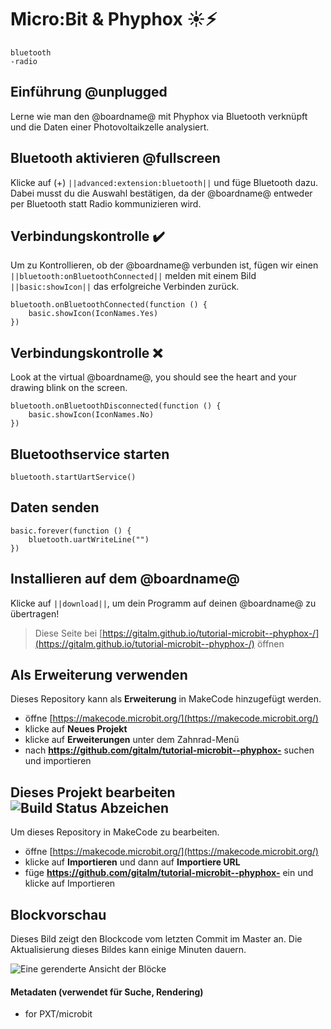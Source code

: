 # Micro:Bit & Phyphox ☀️⚡
```package
bluetooth
-radio
```
## Einführung @unplugged

Lerne wie man den @boardname@ mit Phyphox via Bluetooth verknüpft und die Daten einer Photovoltaikzelle analysiert.

## Bluetooth aktivieren @fullscreen

Klicke auf (+)  ``||advanced:extension:bluetooth||`` und füge Bluetooth dazu. Dabei musst du die Auswahl bestätigen, da der @boardname@ entweder per 
Bluetooth statt Radio kommunizieren wird. 

## Verbindungskontrolle  ✔️

Um zu Kontrollieren, ob der @boardname@ verbunden ist, fügen wir einen ``||bluetooth:onBluetoothConnected||``
melden mit einem Bild ``||basic:showIcon||`` das erfolgreiche Verbinden zurück.

```blocks
bluetooth.onBluetoothConnected(function () {
    basic.showIcon(IconNames.Yes)
})
```

## Verbindungskontrolle  ❌

Look at the virtual @boardname@, you should see the heart and your drawing blink on the screen.
```blocks
bluetooth.onBluetoothDisconnected(function () {
    basic.showIcon(IconNames.No)
})
```
## Bluetoothservice starten

```blocks
bluetooth.startUartService()
```
## Daten senden 

```blocks
basic.forever(function () {
    bluetooth.uartWriteLine("")
})
```

## Installieren auf dem @boardname@

Klicke auf ``||download||``, um dein Programm auf deinen @boardname@ zu übertragen!


> Diese Seite bei [https://gitalm.github.io/tutorial-microbit--phyphox-/](https://gitalm.github.io/tutorial-microbit--phyphox-/) öffnen

## Als Erweiterung verwenden

Dieses Repository kann als **Erweiterung** in MakeCode hinzugefügt werden.

* öffne [https://makecode.microbit.org/](https://makecode.microbit.org/)
* klicke auf **Neues Projekt**
* klicke auf **Erweiterungen** unter dem Zahnrad-Menü
* nach **https://github.com/gitalm/tutorial-microbit--phyphox-** suchen und importieren

## Dieses Projekt bearbeiten ![Build Status Abzeichen](https://github.com/gitalm/tutorial-microbit--phyphox-/workflows/MakeCode/badge.svg)

Um dieses Repository in MakeCode zu bearbeiten.

* öffne [https://makecode.microbit.org/](https://makecode.microbit.org/)
* klicke auf **Importieren** und dann auf **Importiere URL**
* füge **https://github.com/gitalm/tutorial-microbit--phyphox-** ein und klicke auf Importieren

## Blockvorschau

Dieses Bild zeigt den Blockcode vom letzten Commit im Master an.
Die Aktualisierung dieses Bildes kann einige Minuten dauern.

![Eine gerenderte Ansicht der Blöcke](https://github.com/gitalm/tutorial-microbit--phyphox-/raw/master/.github/makecode/blocks.png)

#### Metadaten (verwendet für Suche, Rendering)

* for PXT/microbit
<script src="https://makecode.com/gh-pages-embed.js"></script><script>makeCodeRender("{{ site.makecode.home_url }}", "{{ site.github.owner_name }}/{{ site.github.repository_name }}");</script>
